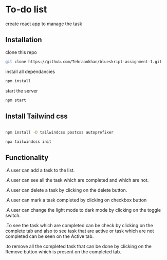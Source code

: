 
# To-do  list

create react app to manage the task






## Installation

clone this repo

```bash
git clone https://github.com/Tehraankhan/blueskript-assignment-1.git
```
install all dependancies

```bash
npm install
```

start the server

```bash
npm start
```

## Install Tailwind css

```bash

npm install -D tailwindcss postcss autoprefixer

```

```bash
npx tailwindcss init

```





## Functionality
.A user can add a task to the list.

.A user can see all the task which are completed and which are not.

.A user can delete a task by clicking on the delete button.

.A user can mark a task completed by clicking on checkbox button

.A user can change the light mode to dark mode by clicking on the toggle switch.

.To see the task which are completed can be check by clicking on the complete tab and also to see  task that are  active or task which are not completed can be  seen on the Active tab.

.to remove all the completed task that can be done by clicking on the Remove button which is present on the completed tab.





